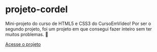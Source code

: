 # projeto-cordel
 Mini-projeto do curso de HTML5 e CSS3 do CursoEmVídeo! Por ser o segundo projeto, foi um projeto em que consegui fazer inteiro sem ter muitos problemas. 💯

 <a href="https://roberiof.github.io/projeto-cordel/index.html">Acesse o projeto</a>
